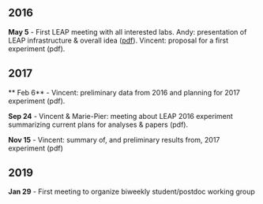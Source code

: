 ## 2016 ##

**May 5** - First LEAP meeting with all interested labs. Andy: presentation of LEAP infrastructure & overall idea ([pdf](https://leap-sci.github.io/pdfs/first_leap_meeting_Andy.pdf)). Vincent: proposal for a first experiment (pdf).

## 2017 ##

** Feb 6** - Vincent: preliminary data from 2016 and planning for 2017 experiment (pdf).

**Sep 24** - Vincent & Marie-Pier: meeting about LEAP 2016 experiment summarizing current plans for analyses & papers (pdf).

**Nov 15** - Vincent: summary of, and preliminary results from, 2017 experiment (pdf)

## 2019 ##

**Jan 29** - First meeting to organize biweekly student/postdoc working group
